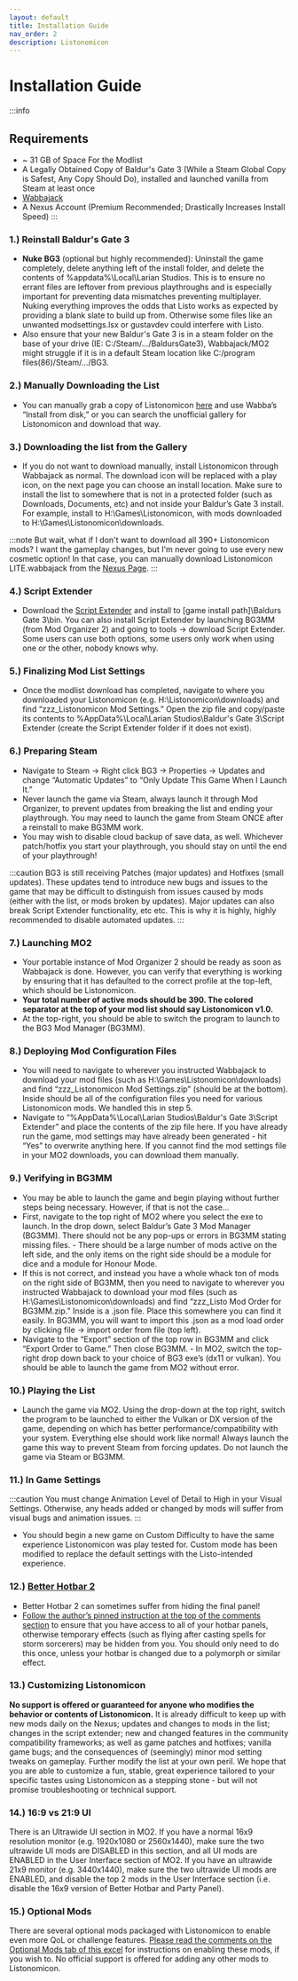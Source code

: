 ```yaml
---
layout: default
title: Installation Guide
nav_order: 2
description: Listonomicon
---
```


# **Installation Guide**
:::info
## **Requirements**
- ~ 31 GB of Space For the Modlist
- A Legally Obtained Copy of Baldur's Gate 3 (While a Steam Global Copy is Safest, Any Copy Should Do), installed and launched vanilla from Steam at least once
- [Wabbajack](https://www.wabbajack.org/)
- A Nexus Account (Premium Recommended; Drastically Increases Install Speed)
:::

### 1.) Reinstall Baldur's Gate 3

- **Nuke BG3** (optional but highly recommended): Uninstall the game completely, delete anything left of the install folder, and delete the contents of %appdata%\Local\Larian Studios. This is to ensure no errant files are leftover from previous playthroughs and is especially important for preventing data mismatches preventing multiplayer. Nuking everything improves the odds that Listo works as expected by providing a blank slate to build up from. Otherwise some files like an unwanted modsettings.lsx or gustavdev could interfere with Listo.
- Also ensure that your new Baldur's Gate 3 is in a steam folder on the base of your drive (IE: C:/Steam/.../BaldursGate3), Wabbajack/MO2 might struggle if it is in a default Steam location like C:/program files(86)/Steam/.../BG3.

### 2.) Manually Downloading the List

- You can manually grab a copy of Listonomicon [here](https://www.nexusmods.com/baldursgate3/mods/8976?tab=description) and use Wabba’s “Install from disk,” or you can search the unofficial gallery for Listonomicon and download that way.

### 3.) Downloading the list from the Gallery

- If you do not want to download manually, install Listonomicon through Wabbajack as normal. The download icon will be replaced with a play icon, on the next page you can choose an install location. Make sure to install the list to somewhere that is not in a protected folder (such as Downloads, Documents, etc) and not inside your Baldur’s Gate 3 install. For example, install to H:\Games\Listonomicon, with mods downloaded to H:\Games\Listonomicon\downloads.

:::note
But wait, what if I don't want to download all 390+ Listonomicon mods? I want the gameplay changes, but I'm never going to use every new cosmetic option! In that case, you can manually download Listonomicon LITE.wabbajack from the [Nexus Page](https://www.nexusmods.com/baldursgate3/mods/8976?tab=description).
:::

### 4.) Script Extender

- Download the [Script Extender](https://github.com/Norbyte/bg3se/releases) and install to [game install path]\Baldurs Gate 3\bin. You can also install Script Extender by launching BG3MM (from Mod Organizer 2) and going to tools -> download Script Extender. Some users can use both options, some users only work when using one or the other, nobody knows why.

### 5.) Finalizing Mod List Settings

- Once the modlist download has completed, navigate to where you downloaded your Listonomicon (e.g. H:\Listonomicon\downloads) and find “zzz_Listonomicon Mod Settings.” Open the zip file and copy/paste its contents to %AppData%\Local\Larian Studios\Baldur's Gate 3\Script Extender (create the Script Extender folder if it does not exist).

### 6.) Preparing Steam

- Navigate to Steam -> Right click BG3 -> Properties -> Updates and change “Automatic Updates” to “Only Update This Game When I Launch It.”
- Never launch the game via Steam, always launch it through Mod Organizer, to prevent updates from breaking the list and ending your playthrough. You may need to launch the game from Steam ONCE after a reinstall to make BG3MM work.
- You may wish to disable cloud backup of save data, as well. Whichever patch/hotfix you start your playthrough, you should stay on until the end of your playthrough!

:::caution
BG3 is still receiving Patches (major updates) and Hotfixes (small updates). These updates tend to introduce new bugs and issues to the game that may be difficult to distinguish from issues caused by mods (either with the list, or mods broken by updates). Major updates can also break Script Extender functionality, etc etc. This is why it is highly, highly recommended to disable automated updates.
:::

### 7.) Launching MO2

- Your portable instance of Mod Organizer 2 should be ready as soon as Wabbajack is done. However, you can verify that everything is working by ensuring that it has defaulted to the correct profile at the top-left, which should be Listonomicon.
- **Your total number of active mods should be 390. The colored separator at the top of your mod list should say Listonomicon v1.0.**
- At the top-right, you should be able to switch the program to launch to the BG3 Mod Manager (BG3MM).

### 8.) Deploying Mod Configuration Files

- You will need to navigate to wherever you instructed Wabbajack to download your mod files (such as H:\Games\Listonomicon\downloads) and find “zzz_Listonomicon Mod Settings.zip” (should be at the bottom). Inside should be all of the configuration files you need for various Listonomicon mods. We handled this in step 5.
- Navigate to “%AppData%\Local\Larian Studios\Baldur's Gate 3\Script Extender” and place the contents of the zip file here. If you have already run the game, mod settings may have already been generated - hit “Yes” to overwrite anything here. If you cannot find the mod settings file in your MO2 downloads, you can download them manually.

### 9.) Verifying in BG3MM

- You may be able to launch the game and begin playing without further steps being necessary. However, if that is not the case…
- First, navigate to the top right of MO2 where you select the exe to launch. In the drop down, select Baldur’s Gate 3 Mod Manager (BG3MM). There should not be any pop-ups or errors in BG3MM stating missing files. - There should be a large number of mods active on the left side, and the only items on the right side should be a module for dice and a module for Honour Mode. 
- If this is not correct, and instead you have a whole whack ton of mods on the right side of BG3MM, then you need to navigate to wherever you instructed Wabbajack to download your mod files (such as H:\Games\Listonomicon\downloads) and find “zzz_Listo Mod Order for BG3MM.zip.” Inside is a .json file. Place this somewhere you can find it easily. In BG3MM, you will want to import this .json as a mod load order by clicking file -> import order from file (top left).
- Navigate to the “Export” section of the top row in BG3MM and click “Export Order to Game.” Then close BG3MM. - In MO2, switch the top-right drop down back to your choice of BG3 exe’s (dx11 or vulkan). You should be able to launch the game from MO2 without error.

### 10.) Playing the List

- Launch the game via MO2. Using the drop-down at the top right, switch the program to be launched to either the Vulkan or DX version of the game, depending on which has better performance/compatibility with your system. Everything else should work like normal! Always launch the game this way to prevent Steam from forcing updates. Do not launch the game via Steam or BG3MM.

### 11.) In Game Settings

:::caution
You must change Animation Level of Detail to High in your Visual Settings. Otherwise, any heads added or changed by mods will suffer from visual bugs and animation issues.
:::

- You should begin a new game on Custom Difficulty to have the same experience Listonomicon was play tested for. Custom mode has been modified to replace the default settings with the Listo-intended experience.

### 12.) [Better Hotbar 2](https://www.nexusmods.com/baldursgate3/mods/2417?tab=description) 

- Better Hotbar 2 can sometimes suffer from hiding the final panel!
- [Follow the author’s pinned instruction at the top of the comments section](https://www.nexusmods.com/baldursgate3/mods/2417?tab=posts) to ensure that you have access to all of your hotbar panels, otherwise temporary effects (such as flying after casting spells for storm sorcerers) may be hidden from you. You should only need to do this once, unless your hotbar is changed due to a polymorph or similar effect.

### 13.) Customizing Listonomicon
**No support is offered or guaranteed for anyone who modifies the behavior or contents of Listonomicon.** It is already difficult to keep up with new mods daily on the Nexus; updates and changes to mods in the list; changes in the script extender; new and changed features in the community compatibility frameworks; as well as game patches and hotfixes; vanilla game bugs; and the consequences of (seemingly) minor mod setting tweaks on gameplay. Further modify the list at your own peril. We hope that you are able to customize a fun, stable, great experience tailored to your specific tastes using Listonomicon as a stepping stone - but will not promise troubleshooting or technical support.

### 14.) 16:9 vs 21:9 UI

There is an Ultrawide UI section in MO2. If you have a normal 16x9 resolution monitor (e.g. 1920x1080 or 2560x1440), make sure the two ultrawide UI mods are DISABLED in this section, and all UI mods are ENABLED in the User Interface section of MO2. If you have an ultrawide 21x9 monitor (e.g. 3440x1440), make sure the two ultrawide UI mods are ENABLED, and disable the top 2 mods in the User Interface section (i.e. disable the 16x9 version of Better Hotbar and Party Panel).

### 15.) Optional Mods

There are several optional mods packaged with Listonomicon to enable even more QoL or challenge features. [Please read the comments on the Optional Mods tab of this excel](https://docs.google.com/spreadsheets/d/1_dZdM_16xeE4yIqKYyk7HMjLI3WW7PhfpdlrKHM4vyg/edit?usp=sharing) for instructions on enabling these mods, if you wish to. No official support is offered for adding any other mods to Listonomicon.
